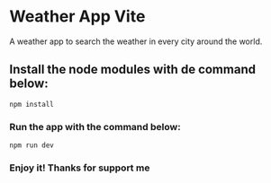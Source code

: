 # Weather App Vite

A weather app to search the weather in every city around the world.

## Install the node modules with de command below:
```
npm install
```

### Run the app with the command below:
```
npm run dev
```

### Enjoy it! Thanks for support me